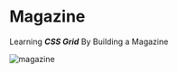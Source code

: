 # Magazine

Learning <strong><em>CSS Grid</em></strong> By Building a Magazine

![magazine](https://github.com/pacuino/magazine-fCC/assets/45083782/0c32ac9c-3221-47d6-bda4-031af0f9981a)
